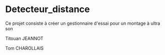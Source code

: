 # Detecteur_distance
Ce projet consiste à créer un gestionnaire d'essai pour un montage à ultra son

Titouan JEANNOT

Tom CHAROLLAIS
